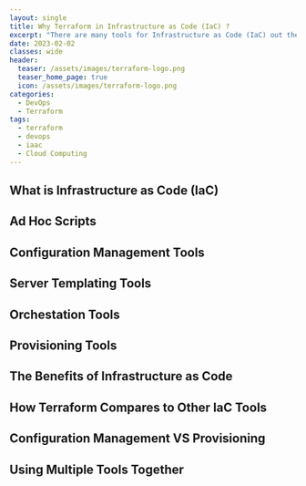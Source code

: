 ```yaml
---
layout: single
title: Why Terraform in Infrastructure as Code (IaC) ?
excerpt: "There are many tools for Infrastructure as Code (IaC) out there such as Chef, Puppet, Ansible, SaltStack, CloudFormation, Heat... In this article it is going to be explained how to go for the best tools for your Infrastructure and why Terraform is a tool you must, at least, take into consideration."
date: 2023-02-02
classes: wide
header:
  teaser: /assets/images/terraform-logo.png
  teaser_home_page: true
  icon: /assets/images/terraform-logo.png
categories:
  - DevOps
  - Terraform
tags:  
  - terraform
  - devops
  - iaac
  - Cloud Computing
---
```


## What is Infrastructure as Code (IaC)

## Ad Hoc Scripts

## Configuration Management Tools

## Server Templating Tools

## Orchestation Tools

## Provisioning Tools

## The Benefits of Infrastructure as Code

## How Terraform Compares to Other IaC Tools

## Configuration Management VS Provisioning

## Using Multiple Tools Together
